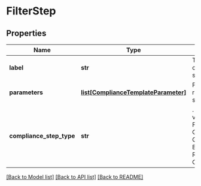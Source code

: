 # FilterStep


## Properties
Name | Type | Description | Notes
------------ | ------------- | ------------- | -------------
**label** | **str** | The label of the compliance step | 
**parameters** | [**list[ComplianceTemplateParameter]**](ComplianceTemplateParameter.md) | Parameters required for the step | 
**compliance_step_type** | **str** | . The available values are: FilterStep, GroupByStep, GroupFilterStep, BranchStep, RecombineStep, CheckStep | 

[[Back to Model list]](../README.md#documentation-for-models) [[Back to API list]](../README.md#documentation-for-api-endpoints) [[Back to README]](../README.md)


